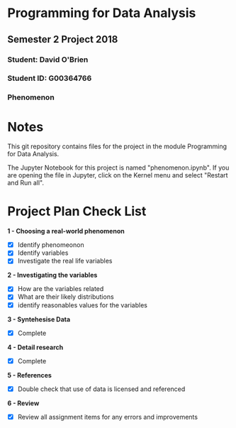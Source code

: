 # Programming for Data Analysis

## Semester 2 Project 2018

### Student:    David O'Brien
### Student ID: G00364766

### Phenomenon


# Notes

This git repository contains files for the project in the module Programming for Data Analysis.

The Jupyter Notebook for this project is named "phenomenon.ipynb".  If you are opening the file in Jupyter, click on the Kernel menu and select "Restart and Run all".


# Project Plan Check List

**1 - Choosing a real-world phenomenon**
- [x] Identify phenomeonon 
- [x] Identify variables
- [x] Investigate the real life variables 

**2 - Investigating the variables**
- [x] How are the variables related
- [x] What are their likely distributions 
- [x] identify reasonables values for the variables

**3 - Syntehesise Data**
- [x] Complete 

**4 - Detail research**
- [x] Complete 

**5 - References**
- [x] Double check that use of data is licensed and referenced

**6 - Review**
- [x] Review all assignment items for any errors and improvements